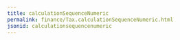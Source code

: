 ```yaml
---
title: calculationSequenceNumeric
permalink: finance/Tax.calculationSequenceNumeric.html
jsonid: calculationsequencenumeric
---
```

